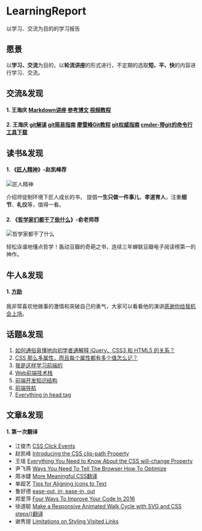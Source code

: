 # LearningReport
以学习、交流为目的的学习报告

## 愿景

以**学习、交流**为目的，以**轮流讲座**的形式进行，不定期的选取**短、平、快**的内容进行学习、交流。

## 交流&发现
#### 1. 王海庆 [Markdown讲座](//github.com/HappyFedClub/LearningReport/blob/master/markdown.md)  [参考博文](//blog.csdn.net/whqet/article/details/44900145) [视频教程](//edu.csdn.net/course/detail/553)
#### 2. 王海庆 [git解读](//github.com/HappyFedClub/LearningReport/blob/master/git/git.md)  [git简易指南](http://www.bootcss.com/p/git-guide/) [廖雪峰Git教程](http://www.liaoxuefeng.com/wiki/0013739516305929606dd18361248578c67b8067c8c017b0003) [git权威指南]() [cmder-带git的命令行工具下载](cmder.zip)

## 读书&发现
#### 1. 《[匠人精神](https://book.douban.com/subject/26652812/)》-赵凯峰荐
  ![匠人精神](https://img1.doubanio.com/lpic/s28343659.jpg "匠人精神")
  
  介绍师徒制环境下匠人成长的书， 提倡**一生只做一件事儿**，**孝道育人**，注重**细节**、**礼仪**等，值得一看。
  
#### 2. 《[哲学家们都干了些什么](https://book.douban.com/subject/26390842/)》-俞老师荐
  ![哲学家都干了什么](https://img3.doubanio.com/lpic/s28073424.jpg "哲学家都干了什么")
  
  轻松诙谐地懂点哲学！轰动豆瓣的奇葩之书，连续三年蝉联豆瓣电子阅读榜第一的神作。

## 牛人&发现
#### 1. [方励](https://www.baidu.com/s?wd=方励)
我非常喜欢他做事的激情和突破自己的勇气，大家可以看看他的演讲[感谢你给我机会上场](http://www.iqiyi.com/v_19rroni9g4.html)。

## 话题&发现

1. [如何通俗易懂地向初学者通解释 jQuery、CSS3 和 HTML5 的关系？](https://www.zhihu.com/question/20408103)
2. [CSS 那么多属性，而且每个属性都有多个值怎么记？](https://www.zhihu.com/question/31317160)
3. [我是这样学习前端的](https://github.com/icepy/_posts/issues/39)
4. [Web前端技术栈](https://github.com/unruledboy/WebFrontEndStack/blob/master/README.zh-cn.md)
5. [前端开发知识结构](https://github.com/JacksonTian/fks)
6. [前端导航](http://www.daqianduan.com/nav)
7. [Everything in head tag](https://github.com/whqet/HEAD)

## 文章&发现
#### 1. 第一次翻译

- 江俊杰 [CSS Click Events](http://tympanus.net/codrops/2012/12/17/css-click-events/)
- 赵凯峰 [Introducing the CSS clip-path Property](https://www.sitepoint.com/introducing-css-clip-path-property/)
- 王瑶 [Everything You Need to Know About the CSS will-change Property](https://dev.opera.com/articles/css-will-change-property/)
- 尹飞燕 [Ways You Need To Tell The Browser How To Optimize](https://css-tricks.com/ways-need-tell-browser-optimize/)
- 周冰婕 [More Meaningful CSS](http://snook.ca/archives/html_and_css/more-meaningful-css)[翻译](https://zptczbj.github.com/weeks/翻译.docx)
- 单超艺 [Tips for Aligning Icons to Text](https://css-tricks.com/tips-aligning-icons-text/)
- 鲁好德 [ease-out, in; ease-in, out](https://css-tricks.com/ease-out-in-ease-in-out/)
- 郑爱萍 [Four Ways To Improve Your Code In 2016](http://thenewcode.com/349/Four-Ways-To-Improve-Your-Code-In-2016)
- 徐道聪 [Make a Responsive Animated Walk Cycle with SVG and CSS steps()](http://thenewcode.com/1082/Make-a-Responsive-Animated-Walk-Cycle-with-SVG-and-CSS-steps)[翻译](http://xuxiaoshang.github.io/fanyi/fanyi.html
)
- 谢秀提 [Limitations on Styling Visited Links](http://thenewcode.com/1043/Limitations-on-Styling-Visited-Links)

